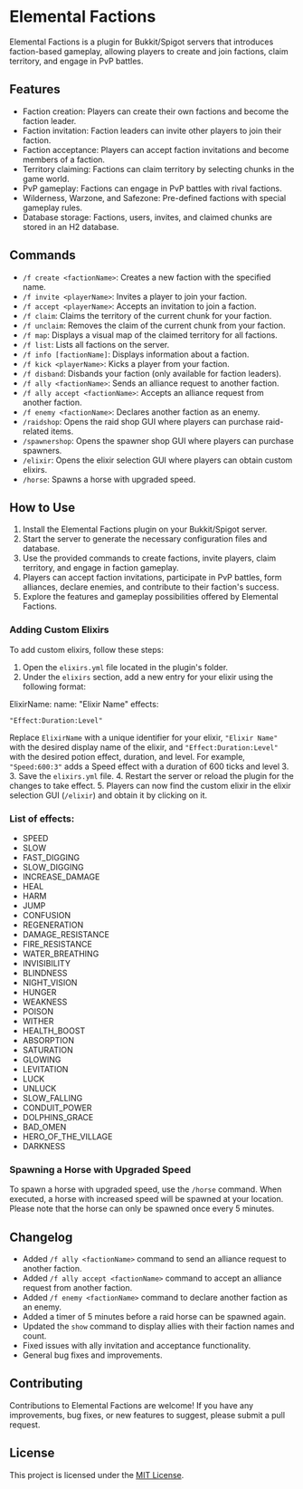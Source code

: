 # Elemental Factions

Elemental Factions is a plugin for Bukkit/Spigot servers that introduces faction-based gameplay, allowing players to create and join factions, claim territory, and engage in PvP battles.

## Features

- Faction creation: Players can create their own factions and become the faction leader.
- Faction invitation: Faction leaders can invite other players to join their faction.
- Faction acceptance: Players can accept faction invitations and become members of a faction.
- Territory claiming: Factions can claim territory by selecting chunks in the game world.
- PvP gameplay: Factions can engage in PvP battles with rival factions.
- Wilderness, Warzone, and Safezone: Pre-defined factions with special gameplay rules.
- Database storage: Factions, users, invites, and claimed chunks are stored in an H2 database.

## Commands

- `/f create <factionName>`: Creates a new faction with the specified name.
- `/f invite <playerName>`: Invites a player to join your faction.
- `/f accept <playerName>`: Accepts an invitation to join a faction.
- `/f claim`: Claims the territory of the current chunk for your faction.
- `/f unclaim`: Removes the claim of the current chunk from your faction.
- `/f map`: Displays a visual map of the claimed territory for all factions.
- `/f list`: Lists all factions on the server.
- `/f info [factionName]`: Displays information about a faction.
- `/f kick <playerName>`: Kicks a player from your faction.
- `/f disband`: Disbands your faction (only available for faction leaders).
- `/f ally <factionName>`: Sends an alliance request to another faction.
- `/f ally accept <factionName>`: Accepts an alliance request from another faction.
- `/f enemy <factionName>`: Declares another faction as an enemy.
- `/raidshop`: Opens the raid shop GUI where players can purchase raid-related items.
- `/spawnershop`: Opens the spawner shop GUI where players can purchase spawners.
- `/elixir`: Opens the elixir selection GUI where players can obtain custom elixirs.
- `/horse`: Spawns a horse with upgraded speed.

## How to Use

1. Install the Elemental Factions plugin on your Bukkit/Spigot server.
2. Start the server to generate the necessary configuration files and database.
3. Use the provided commands to create factions, invite players, claim territory, and engage in faction gameplay.
4. Players can accept faction invitations, participate in PvP battles, form alliances, declare enemies, and contribute to their faction's success.
5. Explore the features and gameplay possibilities offered by Elemental Factions.

### Adding Custom Elixirs

To add custom elixirs, follow these steps:

1. Open the `elixirs.yml` file located in the plugin's folder.
2. Under the `elixirs` section, add a new entry for your elixir using the following format:


ElixirName:
name: "Elixir Name"
effects:

    "Effect:Duration:Level"



Replace `ElixirName` with a unique identifier for your elixir, `"Elixir Name"` with the desired display name of the elixir, and `"Effect:Duration:Level"` with the desired potion effect, duration, and level. For example, `"Speed:600:3"` adds a Speed effect with a duration of 600 ticks and level 3.
3. Save the `elixirs.yml` file.
4. Restart the server or reload the plugin for the changes to take effect.
5. Players can now find the custom elixir in the elixir selection GUI (`/elixir`) and obtain it by clicking on it.

### List of effects:

- SPEED
- SLOW
- FAST_DIGGING
- SLOW_DIGGING
- INCREASE_DAMAGE
- HEAL
- HARM
- JUMP
- CONFUSION
- REGENERATION
- DAMAGE_RESISTANCE
- FIRE_RESISTANCE
- WATER_BREATHING
- INVISIBILITY
- BLINDNESS
- NIGHT_VISION
- HUNGER
- WEAKNESS
- POISON
- WITHER
- HEALTH_BOOST
- ABSORPTION
- SATURATION
- GLOWING
- LEVITATION
- LUCK
- UNLUCK
- SLOW_FALLING
- CONDUIT_POWER
- DOLPHINS_GRACE
- BAD_OMEN
- HERO_OF_THE_VILLAGE
- DARKNESS

### Spawning a Horse with Upgraded Speed

To spawn a horse with upgraded speed, use the `/horse` command. When executed, a horse with increased speed will be spawned at your location. Please note that the horse can only be spawned once every 5 minutes.

## Changelog

- Added `/f ally <factionName>` command to send an alliance request to another faction.
- Added `/f ally accept <factionName>` command to accept an alliance request from another faction.
- Added `/f enemy <factionName>` command to declare another faction as an enemy.
- Added a timer of 5 minutes before a raid horse can be spawned again.
- Updated the `show` command to display allies with their faction names and count.
- Fixed issues with ally invitation and acceptance functionality.
- General bug fixes and improvements.

## Contributing

Contributions to Elemental Factions are welcome! If you have any improvements, bug fixes, or new features to suggest, please submit a pull request.

## License

This project is licensed under the [MIT License](LICENSE).

